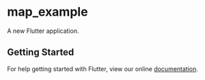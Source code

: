 # map_example

A new Flutter application.

## Getting Started

For help getting started with Flutter, view our online
[documentation](https://flutter.io/).
